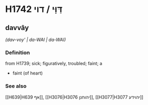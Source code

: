 # H1742 דַּוָּי / דוי

## davvây

_(dav-voy' | da-WAI | da-WAI)_

### Definition

from H1739; sick; figuratively, troubled; faint; a

- faint (of heart)

### See also

[[H639|H639 אף]], [[H3076|H3076 יהוחנן]], [[H3077|H3077 יהוידע]]
